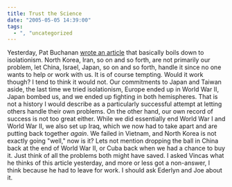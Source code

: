 ```yaml
---
title: Trust the Science
date: "2005-05-05 14:39:00"
tags:
  - ", "uncategorized
---
```

<p> Yesterday, Pat Buchanan <a href="http://www.wnd.com/news/article.asp?ARTICLE_ID=44112">wrote an
article</a> that basically boils down to isolationism.  North Korea,
Iran, so on and so forth, are not primarily our problem, let China,
Israel, Japan, so on and so forth, handle it since no one wants
to help or work with us.  It is of course tempting.  Would it
work though?  I tend to think it would not.  Our commitments to
Japan and Taiwan aside, the last time we tried isolationism,
Europe ended up in World War II, Japan bombed us, and we ended
up fighting in both hemispheres.  That is not a history I would
describe as a particularly successful attempt at letting others
handle their own problems.  On the other hand, our own record of
success is not too great either.  While we did essentially end
World War I and World War II, we also set up Iraq, which we now
had to take apart and are putting back together <em>again</em>.
We failed in Vietnam, and North Korea is not exactly going "well,"
now is it?  Lets not mention dropping the ball in China back at
the end of World War II, or Cuba back when we had a chance to
buy it.  Just think of all the problems both might have saved.
I asked Vincas what he thinks of this article yesterday, and more
or less got a non-answer, I think because he had to leave for work.
I should ask Ederlyn and Joe about it.</p>

